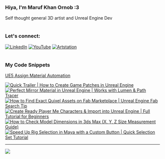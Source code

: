   ### Hiya, I'm Maruf Khan Ornob :3
  Self thought general 3D artist and Unreal Engine Dev<br><br>

### Let's connect:
[![LinkedIn](https://img.shields.io/badge/LinkedIn-%230077B5.svg?logo=linkedin&logoColor=white)](https://linkedin.com/in/ornobmk) [![YouTube](https://img.shields.io/badge/YouTube-%23FF0000.svg?logo=YouTube&logoColor=white)](https://youtube.com/@buggybug1) [![Artstation](https://img.shields.io/badge/Artstation-%2313B5EA.svg?logo=artstation&logoColor=white)](https://ornobmk.artstation.com/) <br><br>

### My Code Snippets

[UE5 Assign Material Automation](https://gist.github.com/marufx86/8299521b64e56783e67498a7212876c3)

<!--- # Daily Tools:
![Blender](https://img.shields.io/badge/blender-%23F5792A.svg?style=for-the-badge&logo=blender&logoColor=white) 
![Python](https://img.shields.io/badge/python-3670A0?style=for-the-badge&logo=python&logoColor=ffdd54)
![Unreal Engine](https://img.shields.io/badge/unrealengine-%23313131.svg?style=for-the-badge&logo=unrealengine&logoColor=white)
![C++](https://img.shields.io/badge/c++-%2300599C.svg?style=for-the-badge&logo=c%2B%2B&logoColor=white)
![Figma](https://img.shields.io/badge/figma-%23F24E1E.svg?style=for-the-badge&logo=figma&logoColor=white)
![Canva](https://img.shields.io/badge/Canva-%2300C4CC.svg?style=for-the-badge&logo=Canva&logoColor=white) 
![Adobe Photoshop](https://img.shields.io/badge/adobe%20photoshop-%2331A8FF.svg?style=for-the-badge&logo=adobe%20photoshop&logoColor=white)
![Adobe Premiere Pro](https://img.shields.io/badge/Adobe%20Premiere%20Pro-9999FF.svg?style=for-the-badge&logo=Adobe%20Premiere%20Pro&logoColor=white) -->

<!-- BEGIN YOUTUBE-CARDS -->
[![Quick Trailer | How to Create Game Patches in Unreal Engine](https://ytcards.demolab.com/?id=aZDcMk0Pq6c&title=Quick+Trailer+%7C+How+to+Create+Game+Patches+in+Unreal+Engine&lang=en&timestamp=1753528500&background_color=%230d1117&title_color=%23ffffff&stats_color=%23dedede&max_title_lines=1&width=250&border_radius=5 "Quick Trailer | How to Create Game Patches in Unreal Engine")](https://www.youtube.com/watch?v=aZDcMk0Pq6c)
[![Perfect Mirror Material in Unreal Engine | Works with Lumen & Path Tracer](https://ytcards.demolab.com/?id=L5oYkRyyjIk&title=Perfect+Mirror+Material+in+Unreal+Engine+%7C+Works+with+Lumen+%26+Path+Tracer&lang=en&timestamp=1752922828&background_color=%230d1117&title_color=%23ffffff&stats_color=%23dedede&max_title_lines=1&width=250&border_radius=5 "Perfect Mirror Material in Unreal Engine | Works with Lumen & Path Tracer")](https://www.youtube.com/watch?v=L5oYkRyyjIk)
[![How to Find Exact Quixel Assets on Fab Marketplace | Unreal Engine Fab Search Tip](https://ytcards.demolab.com/?id=lB_wrIVr6yo&title=How+to+Find+Exact+Quixel+Assets+on+Fab+Marketplace+%7C+Unreal+Engine+Fab+Search+Tip&lang=en&timestamp=1752318905&background_color=%230d1117&title_color=%23ffffff&stats_color=%23dedede&max_title_lines=1&width=250&border_radius=5 "How to Find Exact Quixel Assets on Fab Marketplace | Unreal Engine Fab Search Tip")](https://www.youtube.com/watch?v=lB_wrIVr6yo)
[![Create Ready Player Me Characters & Import into Unreal Engine | Full Tutorial for Beginners](https://ytcards.demolab.com/?id=RYvQ66_D44A&title=Create+Ready+Player+Me+Characters+%26+Import+into+Unreal+Engine+%7C+Full+Tutorial+for+Beginners&lang=en&timestamp=1751713248&background_color=%230d1117&title_color=%23ffffff&stats_color=%23dedede&max_title_lines=1&width=250&border_radius=5 "Create Ready Player Me Characters & Import into Unreal Engine | Full Tutorial for Beginners")](https://www.youtube.com/watch?v=RYvQ66_D44A)
[![How to Check Model Dimensions in 3ds Max (X, Y, Z Size Measurement Guide)](https://ytcards.demolab.com/?id=_eeWZumY3XM&title=How+to+Check+Model+Dimensions+in+3ds+Max+%28X%2C+Y%2C+Z+Size+Measurement+Guide%29&lang=en&timestamp=1751108463&background_color=%230d1117&title_color=%23ffffff&stats_color=%23dedede&max_title_lines=1&width=250&border_radius=5 "How to Check Model Dimensions in 3ds Max (X, Y, Z Size Measurement Guide)")](https://www.youtube.com/watch?v=_eeWZumY3XM)
[![Speed Up Rig Selection in Maya with a Custom Button | Quick Selection Set Tutorial](https://ytcards.demolab.com/?id=IjNZrLB1-LI&title=Speed+Up+Rig+Selection+in+Maya+with+a+Custom+Button+%7C+Quick+Selection+Set+Tutorial&lang=en&timestamp=1750503628&background_color=%230d1117&title_color=%23ffffff&stats_color=%23dedede&max_title_lines=1&width=250&border_radius=5 "Speed Up Rig Selection in Maya with a Custom Button | Quick Selection Set Tutorial")](https://www.youtube.com/watch?v=IjNZrLB1-LI)
<!-- END YOUTUBE-CARDS -->


---
[![](https://visitcount.itsvg.in/api?id=marufx86&icon=1&color=0)](https://visitcount.itsvg.in)

<!-- Proudly created with GPRM ( https://gprm.itsvg.in ) -->
